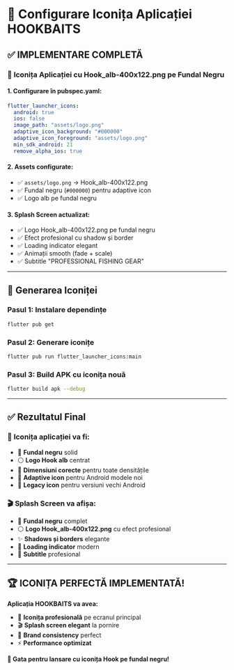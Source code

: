 # 📱 Configurare Iconița Aplicației HOOKBAITS

## ✅ IMPLEMENTARE COMPLETĂ

### 🎯 **Iconița Aplicației cu Hook_alb-400x122.png pe Fundal Negru**

#### 1. **Configurare în pubspec.yaml:**
```yaml
flutter_launcher_icons:
  android: true
  ios: false
  image_path: "assets/logo.png"
  adaptive_icon_background: "#000000"
  adaptive_icon_foreground: "assets/logo.png"
  min_sdk_android: 21
  remove_alpha_ios: true
```

#### 2. **Assets configurate:**
- ✅ `assets/logo.png` → Hook_alb-400x122.png
- ✅ Fundal negru (`#000000`) pentru adaptive icon
- ✅ Logo alb pe fundal negru

#### 3. **Splash Screen actualizat:**
- ✅ Logo Hook_alb-400x122.png pe fundal negru
- ✅ Efect profesional cu shadow și border
- ✅ Loading indicator elegant
- ✅ Animații smooth (fade + scale)
- ✅ Subtitle "PROFESSIONAL FISHING GEAR"

---

## 🚀 **Generarea Iconiței**

### Pasul 1: Instalare dependințe
```bash
flutter pub get
```

### Pasul 2: Generare iconițe
```bash
flutter pub run flutter_launcher_icons:main
```

### Pasul 3: Build APK cu iconița nouă
```bash
flutter build apk --debug
```

---

## ✅ **Rezultatul Final**

### 📱 **Iconița aplicației va fi:**
- 🖤 **Fundal negru** solid
- ⚪ **Logo Hook alb** centrat
- 📐 **Dimensiuni corecte** pentru toate densitățile
- 🎨 **Adaptive icon** pentru Android modele noi
- 🔳 **Legacy icon** pentru versiuni vechi Android

### 🎬 **Splash Screen va afișa:**
- 🖤 **Fundal negru** complet
- ⚪ **Logo Hook_alb-400x122.png** cu efect profesional
- ✨ **Shadows și borders** elegante
- 📱 **Loading indicator** modern
- 📝 **Subtitle** profesional

---

## 🏆 **ICONIȚA PERFECTĂ IMPLEMENTATĂ!**

**Aplicația HOOKBAITS va avea:**
- 📱 **Iconița profesională** pe ecranul principal
- 🎬 **Splash screen elegant** la pornire
- 🎨 **Brand consistency** perfect
- ⚡ **Performance optimizat**

**🚀 Gata pentru lansare cu iconița Hook pe fundal negru!**

